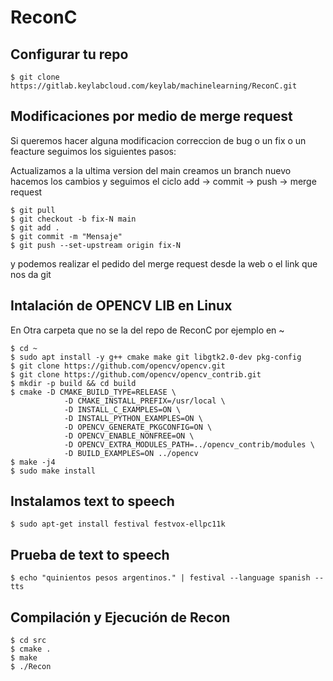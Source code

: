 # ReconC

## Configurar tu repo


```
$ git clone https://gitlab.keylabcloud.com/keylab/machinelearning/ReconC.git

```
## Modificaciones por medio de merge request

Si queremos hacer alguna modificacion correccion de bug o un fix o un feacture seguimos 
los siguientes pasos: 

Actualizamos a la ultima version del main creamos un branch nuevo hacemos los cambios 
y seguimos el ciclo  add -> commit -> push -> merge request 

```
$ git pull
$ git checkout -b fix-N main
$ git add .
$ git commit -m "Mensaje"
$ git push --set-upstream origin fix-N

```
y podemos realizar el pedido del merge request desde la web o el link que nos da git 


## Intalación de OPENCV LIB en Linux

En Otra carpeta que no se la del repo de ReconC por ejemplo en ~ 

```
$ cd ~
$ sudo apt install -y g++ cmake make git libgtk2.0-dev pkg-config
$ git clone https://github.com/opencv/opencv.git
$ git clone https://github.com/opencv/opencv_contrib.git
$ mkdir -p build && cd build
$ cmake -D CMAKE_BUILD_TYPE=RELEASE \
    		-D CMAKE_INSTALL_PREFIX=/usr/local \
    		-D INSTALL_C_EXAMPLES=ON \
    		-D INSTALL_PYTHON_EXAMPLES=ON \
    		-D OPENCV_GENERATE_PKGCONFIG=ON \
    		-D OPENCV_ENABLE_NONFREE=ON \
    		-D OPENCV_EXTRA_MODULES_PATH=../opencv_contrib/modules \
    		-D BUILD_EXAMPLES=ON ../opencv
$ make -j4
$ sudo make install
```

## Instalamos text to speech

```
$ sudo apt-get install festival festvox-ellpc11k
```

## Prueba de text to speech

```
$ echo "quinientos pesos argentinos." | festival --language spanish --tts
```

## Compilación y Ejecución de Recon 

```
$ cd src
$ cmake . 
$ make 
$ ./Recon
```

